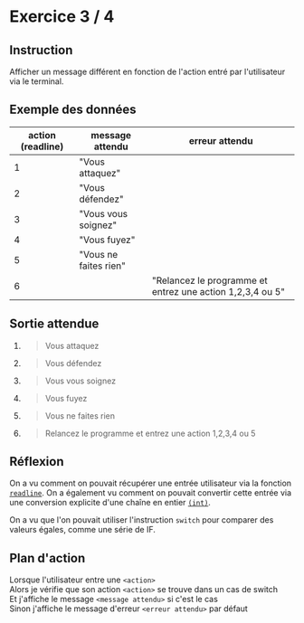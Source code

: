 # Exercice 3 / 4

## Instruction

Afficher un message différent en fonction de l'action entré par l'utilisateur
via le terminal.

## Exemple des données

| action (readline) | message attendu       | erreur attendu                                            |
| ----------------- | --------------------- | --------------------------------------------------------- |
| 1                 | "Vous attaquez"       |                                                           |
| 2                 | "Vous défendez"       |                                                           |
| 3                 | "Vous vous soignez"   |                                                           |
| 4                 | "Vous fuyez"          |                                                           |
| 5                 | "Vous ne faites rien" |                                                           |
| 6                 |                       | "Relancez le programme et entrez une action 1,2,3,4 ou 5" |

## Sortie attendue

1. > Vous attaquez
2. > Vous défendez
3. > Vous vous soignez
4. > Vous fuyez
5. > Vous ne faites rien
6. > Relancez le programme et entrez une action 1,2,3,4 ou 5

## Réflexion

On a vu comment on pouvait récupérer une entrée utilisateur via la fonction
[`readline`](https://www.php.net/manual/fr/function.readline.php). On a
également vu comment on pouvait convertir cette entrée via une conversion
explicite d'une chaîne en entier [`(int)`](https://www.php.net/manual/fr/language.types.integer.php#language.types.integer.casting).

On a vu que l'on pouvait utiliser l'instruction `switch` pour comparer des
valeurs égales, comme une série de IF.

## Plan d'action

Lorsque l'utilisateur entre une `<action>`  
Alors je vérifie que son action `<action>` se trouve dans un cas de switch  
Et j'affiche le message `<message attendu>` si c'est le cas  
Sinon j'affiche le message d'erreur `<erreur attendu>` par défaut
